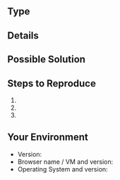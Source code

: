 <!--- Provide a general summary of the issue in the title above -->

<!--- Provide the type of issue (Bug, Improvement, Feature Request) -->
## Type

## Details
<!--- If you're describing a bug, tell us what happens instead of the expected behavior -->
<!--- If you're suggesting a change/improvement, tell us how it should work -->

## Possible Solution
<!--- Not obligatory, but suggest a fix/reason for the bug, -->
<!--- or ideas how to implement the addition or change -->

<!--- Delete the following sections if not submitting a bug -->

## Steps to Reproduce
<!--- Provide steps to reproduce this bug. Include code to reproduce, if relevant -->
1.
2.
3.

## Your Environment
<!--- Include as many relevant details about the environment you experienced the bug in -->
* Version:
* Browser name / VM and version:
* Operating System and version:
